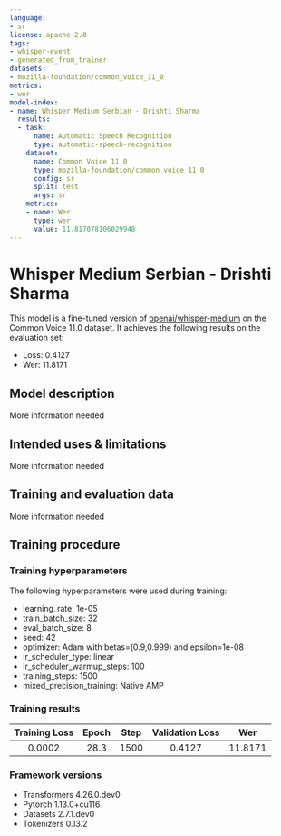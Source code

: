 ```yaml
---
language:
- sr
license: apache-2.0
tags:
- whisper-event
- generated_from_trainer
datasets:
- mozilla-foundation/common_voice_11_0
metrics:
- wer
model-index:
- name: Whisper Medium Serbian - Drishti Sharma
  results:
  - task:
      name: Automatic Speech Recognition
      type: automatic-speech-recognition
    dataset:
      name: Common Voice 11.0
      type: mozilla-foundation/common_voice_11_0
      config: sr
      split: test
      args: sr
    metrics:
    - name: Wer
      type: wer
      value: 11.817078106029948
---
```


<!-- This model card has been generated automatically according to the information the Trainer had access to. You
should probably proofread and complete it, then remove this comment. -->

# Whisper Medium Serbian - Drishti Sharma

This model is a fine-tuned version of [openai/whisper-medium](https://huggingface.co/openai/whisper-medium) on the Common Voice 11.0 dataset.
It achieves the following results on the evaluation set:
- Loss: 0.4127
- Wer: 11.8171

## Model description

More information needed

## Intended uses & limitations

More information needed

## Training and evaluation data

More information needed

## Training procedure

### Training hyperparameters

The following hyperparameters were used during training:
- learning_rate: 1e-05
- train_batch_size: 32
- eval_batch_size: 8
- seed: 42
- optimizer: Adam with betas=(0.9,0.999) and epsilon=1e-08
- lr_scheduler_type: linear
- lr_scheduler_warmup_steps: 100
- training_steps: 1500
- mixed_precision_training: Native AMP

### Training results

| Training Loss | Epoch | Step | Validation Loss | Wer     |
|:-------------:|:-----:|:----:|:---------------:|:-------:|
| 0.0002        | 28.3  | 1500 | 0.4127          | 11.8171 |


### Framework versions

- Transformers 4.26.0.dev0
- Pytorch 1.13.0+cu116
- Datasets 2.7.1.dev0
- Tokenizers 0.13.2
